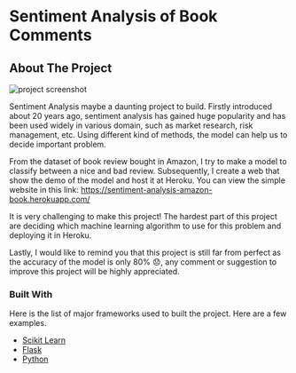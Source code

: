 # Sentiment Analysis of Book Comments
<!-- ABOUT THE PROJECT -->
## About The Project

![project screenshot](https://example.com)

Sentiment Analysis maybe a daunting project to build. Firstly introduced about 20 years ago, sentiment analysis has gained huge popularity and has been used widely in various domain, such as market research, risk management, etc. Using different kind of methods, the model can help us to decide important problem.

From the dataset of book review bought in Amazon, I try to make a model to classify between a nice and bad review. Subsequently, I create a web that show the demo of the model and host it at Heroku. You can view the simple website in this link: https://sentiment-analysis-amazon-book.herokuapp.com/

It is very challenging to make this project! The hardest part of this project are deciding which machine learning algorithm to use for this problem and deploying it in Heroku.

Lastly, I would like to remind you that this project is still far from perfect as the accuracy of the model is only 80% 😞, any comment or suggestion to improve this project will be highly appreciated.

### Built With

Here is the list of major frameworks used to built the project. Here are a few examples.
* [Scikit Learn](https://scikit-learn.org/stable/)
* [Flask](https://flask.palletsprojects.com/en/1.1.x/)
* [Python](https://www.python.org/)
